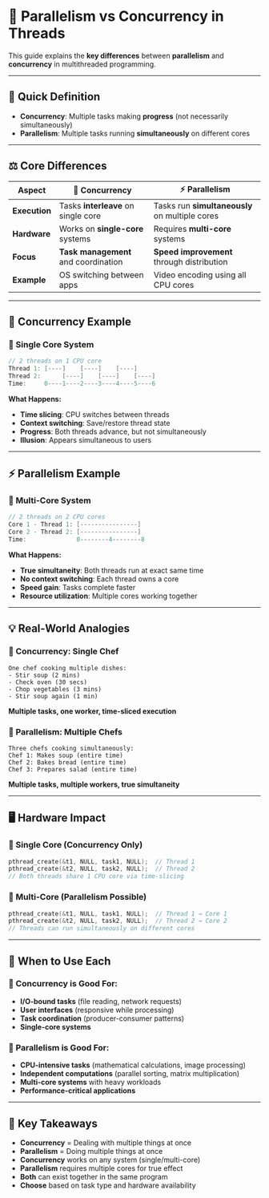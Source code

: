 # 🔄 Parallelism vs Concurrency in Threads

This guide explains the **key differences** between **parallelism** and **concurrency** in multithreaded programming.

---

## 📌 Quick Definition

- **Concurrency**: Multiple tasks making **progress** (not necessarily simultaneously)
- **Parallelism**: Multiple tasks running **simultaneously** on different cores

---

## ⚖️ Core Differences

| Aspect | **🔄 Concurrency** | **⚡ Parallelism** |
|--------|-------------------|-------------------|
| **Execution** | Tasks **interleave** on single core | Tasks run **simultaneously** on multiple cores |
| **Hardware** | Works on **single-core** systems | Requires **multi-core** systems |
| **Focus** | **Task management** and coordination | **Speed improvement** through distribution |
| **Example** | OS switching between apps | Video encoding using all CPU cores |

---

## 🔄 Concurrency Example

### 🔹 Single Core System
```c
// 2 threads on 1 CPU core
Thread 1: [----]    [----]    [----]
Thread 2:      [----]    [----]    [----]
Time:     0----1----2----3----4----5----6
```

**What Happens:**
- **Time slicing**: CPU switches between threads
- **Context switching**: Save/restore thread state
- **Progress**: Both threads advance, but not simultaneously
- **Illusion**: Appears simultaneous to users

---

## ⚡ Parallelism Example  

### 🔹 Multi-Core System
```c
// 2 threads on 2 CPU cores
Core 1 - Thread 1: [----------------]
Core 2 - Thread 2: [----------------]  
Time:              0--------4--------8
```

**What Happens:**
- **True simultaneity**: Both threads run at exact same time
- **No context switching**: Each thread owns a core
- **Speed gain**: Tasks complete faster
- **Resource utilization**: Multiple cores working together

---

## 💡 Real-World Analogies

### 🔹 Concurrency: Single Chef
```
One chef cooking multiple dishes:
- Stir soup (2 mins)
- Check oven (30 secs)  
- Chop vegetables (3 mins)
- Stir soup again (1 min)
```
**Multiple tasks, one worker, time-sliced execution**

### 🔹 Parallelism: Multiple Chefs
```
Three chefs cooking simultaneously:
Chef 1: Makes soup (entire time)
Chef 2: Bakes bread (entire time)  
Chef 3: Prepares salad (entire time)
```
**Multiple tasks, multiple workers, true simultaneity**

---

## 🖥️ Hardware Impact

### 🔹 Single Core (Concurrency Only)
```c
pthread_create(&t1, NULL, task1, NULL);  // Thread 1
pthread_create(&t2, NULL, task2, NULL);  // Thread 2
// Both threads share 1 CPU core via time-slicing
```

### 🔹 Multi-Core (Parallelism Possible)
```c
pthread_create(&t1, NULL, task1, NULL);  // Thread 1 → Core 1
pthread_create(&t2, NULL, task2, NULL);  // Thread 2 → Core 2  
// Threads can run simultaneously on different cores
```

---

## 🎯 When to Use Each

### 🔹 Concurrency is Good For:
- **I/O-bound tasks** (file reading, network requests)
- **User interfaces** (responsive while processing)
- **Task coordination** (producer-consumer patterns)
- **Single-core systems**

### 🔹 Parallelism is Good For:
- **CPU-intensive tasks** (mathematical calculations, image processing)
- **Independent computations** (parallel sorting, matrix multiplication)  
- **Multi-core systems** with heavy workloads
- **Performance-critical applications**

---

## 🔑 Key Takeaways

- **Concurrency** = Dealing with multiple things at once
- **Parallelism** = Doing multiple things at once  
- **Concurrency** works on any system (single/multi-core)
- **Parallelism** requires multiple cores for true effect
- **Both** can exist together in the same program
- **Choose** based on task type and hardware availability